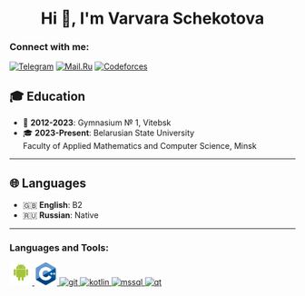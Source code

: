 <h1 align="center">Hi 👋, I'm Varvara Schekotova</h1>
<h3 align="left">Connect with me:</h3>

[![Telegram](https://img.shields.io/badge/Telegram-Contact-blue?logo=telegram&logoColor=white)](https://t.me/varvr)
[![Mail.Ru](https://img.shields.io/badge/Mail.Ru-Email-D14836?logo=mail.ru&logoColor=white)](mailto:shchekotovavarya@mail.ru)
[![Codeforces](https://img.shields.io/badge/Codeforces-Profile-1F8ACB?logo=codeforces&logoColor=white)](https://codeforces.com/profile/varvr)


## 🎓 Education

- 🏫 **2012-2023**: Gymnasium № 1, Vitebsk
- 🎓 **2023-Present**: Belarusian State University  
  Faculty of Applied Mathematics and Computer Science, Minsk

---

## 🌐 Languages

- 🇬🇧 **English**: B2
- 🇷🇺 **Russian**: Native

---

<h3 align="left">Languages and Tools:</h3>
<p align="left"> <a href="https://developer.android.com" target="_blank" rel="noreferrer"> <img src="https://raw.githubusercontent.com/devicons/devicon/master/icons/android/android-original-wordmark.svg" alt="android" width="40" height="40"/> </a> <a href="https://www.w3schools.com/cpp/" target="_blank" rel="noreferrer"> <img src="https://raw.githubusercontent.com/devicons/devicon/master/icons/cplusplus/cplusplus-original.svg" alt="cplusplus" width="40" height="40"/> </a> <a href="https://git-scm.com/" target="_blank" rel="noreferrer"> <img src="https://www.vectorlogo.zone/logos/git-scm/git-scm-icon.svg" alt="git" width="40" height="40"/> </a> <a href="https://kotlinlang.org" target="_blank" rel="noreferrer"> <img src="https://www.vectorlogo.zone/logos/kotlinlang/kotlinlang-icon.svg" alt="kotlin" width="40" height="40"/> </a> <a href="https://www.microsoft.com/en-us/sql-server" target="_blank" rel="noreferrer"> <img src="https://www.svgrepo.com/show/303229/microsoft-sql-server-logo.svg" alt="mssql" width="40" height="40"/> </a>  <a href="https://www.qt.io/" target="_blank" rel="noreferrer"> <img src="https://upload.wikimedia.org/wikipedia/commons/0/0b/Qt_logo_2016.svg" alt="qt" width="40" height="40"/> </a> </p>
